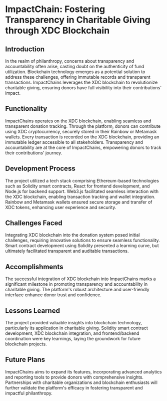 # ImpactChain: Fostering Transparency in Charitable Giving through XDC Blockchain

## Introduction
In the realm of philanthropy, concerns about transparency and accountability often arise, casting doubt on the authenticity of fund utilization. Blockchain technology emerges as a potential solution to address these challenges, offering immutable records and transparent transactions. ImpactChains leverages the XDC blockchain to revolutionize charitable giving, ensuring donors have full visibility into their contributions' impact.

## Functionality
ImpactChains operates on the XDC blockchain, enabling seamless and transparent donation tracking. Through the platform, donors can contribute using XDC cryptocurrency, securely stored in their Rainbow or Metamask wallets. Every transaction is recorded on the XDC blockchain, providing an immutable ledger accessible to all stakeholders. Transparency and accountability are at the core of ImpactChains, empowering donors to track their contributions' journey.

## Development Process
The project utilized a tech stack comprising Ethereum-based technologies such as Solidity smart contracts, React for frontend development, and Node.js for backend support. Web3.js facilitated seamless interaction with the XDC blockchain, enabling transaction tracking and wallet integration. Rainbow and Metamask wallets ensured secure storage and transfer of XDC tokens, enhancing user experience and security.

## Challenges Faced

Integrating XDC blockchain into the donation system posed initial challenges, requiring innovative solutions to ensure seamless functionality. Smart contract development using Solidity presented a learning curve, but ultimately facilitated transparent and auditable transactions.

## Accomplishments
The successful integration of XDC blockchain into ImpactChains marks a significant milestone in promoting transparency and accountability in charitable giving. The platform's robust architecture and user-friendly interface enhance donor trust and confidence.

## Lessons Learned
The project provided valuable insights into blockchain technology, particularly its application in charitable giving. Solidity smart contract development, XDC blockchain integration, and frontend/backend coordination were key learnings, laying the groundwork for future blockchain projects.

## Future Plans
ImpactChains aims to expand its features, incorporating advanced analytics and reporting tools to provide donors with comprehensive insights. Partnerships with charitable organizations and blockchain enthusiasts will further validate the platform's efficacy in fostering transparent and impactful philanthropy.
